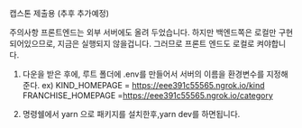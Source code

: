 캡스톤 제출용
(추후 추가예정)

주의사항
프론트엔드는 외부 서버에도 올려 두었습니다. 하지만 백엔드쪽은 로컬만 구현되어있으므로, 지금은 실행되지 않을겁니다.
그러므로 프론트 엔드도 로컬로 켜야합니다.

1. 다운을 받은 후에, 루트 폴더에 .env를 만들어서 서버의 이름을 환경변수를 지정해준다.
   ex)
   KIND_HOMEPAGE = https://eee391c55565.ngrok.io/kind
   FRANCHISE_HOMEPAGE =https://eee391c55565.ngrok.io/category

2. 명령쉘에서 yarn 으로 패키지를 설치한후,yarn dev를 하면됩니다.
